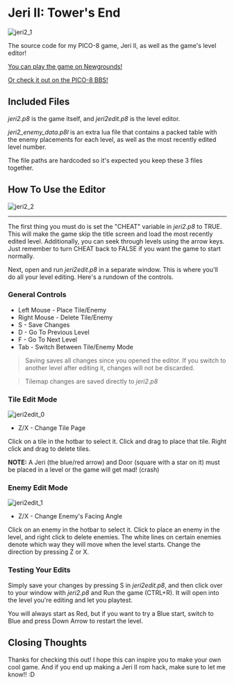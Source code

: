 # Jeri II: Tower's End
![jeri2_1](https://github.com/user-attachments/assets/fc40a908-64bb-404b-8cfd-5059343bcc32)

The source code for my PICO-8 game, Jeri II, as well as the game's level editor!

[You can play the game on Newgrounds!](https://www.newgrounds.com/portal/view/983235)

[Or check it out on the PICO-8 BBS!]()

## Included Files
*jeri2.p8* is the game itself, and *jeri2edit.p8* is the level editor.

*jeri2_enemy_data.p8l* is an extra lua file that contains a packed table with the enemy placements for each level, as well as the most recently edited level number.

The file paths are hardcoded so it's expected you keep these 3 files together.

## How To Use the Editor
![jeri2_2](https://github.com/user-attachments/assets/ff58d9c5-6b08-420e-ba8b-3517ba79633c)
***
The first thing you must do is set the "CHEAT" variable in *jeri2.p8* to TRUE. This will make the game skip the title screen and load the most recently edited level. Additionally, you can seek through levels using the arrow keys. Just remember to turn CHEAT back to FALSE if you want the game to start normally.

Next, open and run *jeri2edit.p8* in a separate window. This is where you'll do all your level editing. Here's a rundown of the controls.

### General Controls
- Left Mouse  - Place Tile/Enemy
- Right Mouse - Delete Tile/Enemy
- S           - Save Changes
- D           - Go To Previous Level
- F           - Go To Next Level
- Tab         - Switch Between Tile/Enemy Mode

> Saving saves all changes since you opened the editor. If you switch to another level after editing it, changes will not be discarded.

> Tilemap changes are saved directly to *jeri2.p8* 

### Tile Edit Mode
![jeri2edit_0](https://github.com/user-attachments/assets/f5ddbf89-871f-484a-b7d8-7ab0ba680ba4)
- Z/X - Change Tile Page

Click on a tile in the hotbar to select it. Click and drag to place that tile. Right click and drag to delete tiles.

**NOTE:** A Jeri (the blue/red arrow) and Door (square with a star on it) must be placed in a level or the game will get mad! (crash)

### Enemy Edit Mode
![jeri2edit_1](https://github.com/user-attachments/assets/f3beaa18-6627-48ed-99de-63bb8df35675)
- Z/X - Change Enemy's Facing Angle

Click on an enemy in the hotbar to select it. Click to place an enemy in the level, and right click to delete enemies. The white lines on certain enemies denote which way they will move when the level starts. Change the direction by pressing Z or X.

### Testing Your Edits
Simply save your changes by pressing S in *jeri2edit.p8*, and then click over to your window with *jeri2.p8* and Run the game (CTRL+R). It will open into the level you're editing and let you playtest.

You will always start as Red, but if you want to try a Blue start, switch to Blue and press Down Arrow to restart the level.

## Closing Thoughts
Thanks for checking this out! I hope this can inspire you to make your own cool game. And if you end up making a Jeri II rom hack, make sure to let me know!! :D

